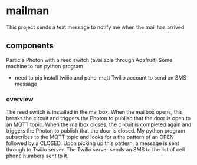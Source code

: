 # mailman

This project sends a text message to notify me when the mail has arrived

## components
Particle Photon with a reed switch (available through Adafruit)
Some machine to run python program
  - need to pip install twilio and paho-mqtt
Twilio account to send an SMS message

### overview
The reed switch is installed in the mailbox. When the mailbox opens, this breaks the circuit and triggers the Photon to publish that the door is open to an MQTT topic. When the mailbox closes, the circuit is completed again and triggers the Photon to publish that the door is closed. My python program subscribes to the MQTT topic and looks for a the pattern of an OPEN followed by a CLOSED. Upon picking up this pattern, a message is sent through to Twilio server. The Twilio server sends an SMS to the list of cell phone numbers sent to it.
